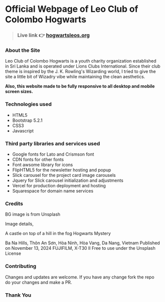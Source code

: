 # Official Webpage of Leo Club of Colombo Hogwarts

 > ### Live link 👉 [hogwartsleos.org](https://www.hogwartsleos.org/)

### About the Site

Leo Club of Colombo Hogwarts is a youth charity organization established in Sri Lanka and is operated under Lions Clubs International. Since their club theme is inspired by the J. K. Rowling's Wizarding world, I tried to give the site a little bit of Wizadry vibe while maintaining the clean aesthetics. 

**Also, this website made to be fully responsive to all desktop and mobile screen sizes.**

### Technologies used

- HTML5
- Bootstrap 5.2.1 
- CSS3
- Javascript

### Third party libraries and services used

- Google fonts for Lato and Crismson font
- CDN fonts for other fonts
- Font awsome library for icons
- FlipHTML5 for the newsletter hosting and popup
- Slick carousel for the project card image carousels
- Jquery for Slick carousel initialization and adjustments
- Vercel for production deployment and hosting
- Squarespace for domain name services

### Credits

BG image is from Unsplash

Image details,

A castle on top of a hill in the fog
Hogwarts Mystery

Ba Na Hills, Thôn An Sơn, Hòa Ninh, Hòa Vang, Da Nang, Vietnam
Published on November 13, 2024
FUJIFILM, X-T30 II
Free to use under the Unsplash License

### Contributing

Changes and updates are welcome. If you have any change fork the repo do your changes and make a PR.

### Thank You
